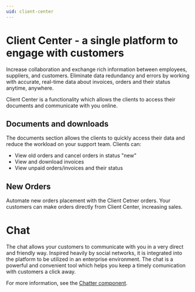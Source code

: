 ```yaml
---
uid: client-center
---
```

# Client Center -  a single platform to engage with customers

Increase collaboration and exchange rich information between employees, suppliers, and customers. Eliminate data redundancy and errors by working with accurate, real-time data about invoices, orders and their status anytime, anywhere. 

Client Center is a functionality which allows the clients to access their documents and communicate with you online.

## Documents and downloads

The documents section allows the clients to quickly access their data and reduce the workload on your support team. Clients can:

* View old orders and cancel orders in status "new"
* View and download invoices
* View unpaid orders/invoices and their status

## New Orders

Automate new orders placement with the Client Cetner orders. Your customers can make orders directly from Client Center, increasing sales. 

# Chat

The chat allows your customers to communicate with you in a very direct and friendly way.
Inspired heavily by social networks, it is integrated into the platform to be utilized in an enterprise environment.
The chat is a powerful and convenient tool which helps you keep a timely comunication with customers a click away. 

For more information, see the [Chatter component](xref:chatter).

